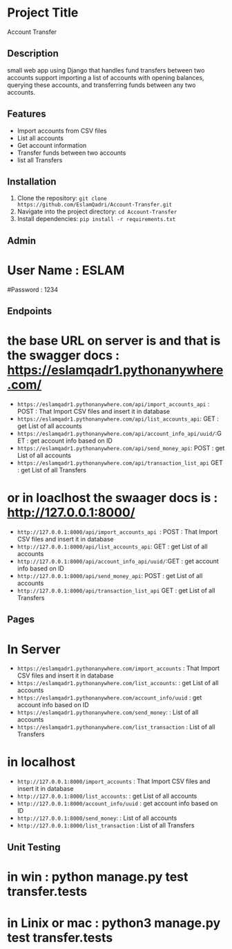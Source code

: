 # Project Title

Account Transfer

## Description

small web app using Django that handles fund transfers between two accounts support importing a list of accounts with opening balances, querying these accounts, and transferring funds between any two accounts.

## Features

- Import accounts from CSV files
- List all accounts 
- Get account information
- Transfer funds between two accounts
- list all Transfers 

## Installation

1. Clone the repository: `git clone https://github.com/EslamQadri/Account-Transfer.git `
2. Navigate into the project directory: `cd Account-Transfer `
3. Install dependencies: `pip install -r requirements.txt`

## Admin 
# User Name : ESLAM
#Password :   1234 

## Endpoints

# the base URL on server is  and that is the swagger docs : https://eslamqadr1.pythonanywhere.com/ 

- `https://eslamqadr1.pythonanywhere.com/api/import_accounts_api` :  POST : That Import CSV files and insert it in database 
- `https://eslamqadr1.pythonanywhere.com/api/list_accounts_api`:     GET : get List of all accounts 
- `https://eslamqadr1.pythonanywhere.com/api/account_info_api/uuid/`:GET : get account info based on ID
- `https://eslamqadr1.pythonanywhere.com/api/send_money_api`:        POST : get List of all accounts
- `https://eslamqadr1.pythonanywhere.com/api/transaction_list_api`   GET : get List of all Transfers


# or in loaclhost the swaager docs is : http://127.0.0.1:8000/

- `http://127.0.0.1:8000/api/import_accounts_api `:  POST : That Import CSV files and insert it in database 
- `http://127.0.0.1:8000/api/list_accounts_api`:     GET : get List of all accounts 
- `http://127.0.0.1:8000/api/account_info_api/uuid/`:GET : get account info based on ID
- `http://127.0.0.1:8000/api/send_money_api`:        POST : get List of all accounts 
- `http://127.0.0.1:8000/api/transaction_list_api`   GET : get List of all Transfers


## Pages 

# In Server 

- `https://eslamqadr1.pythonanywhere.com/import_accounts` :     That Import CSV files and insert it in database 
- `https://eslamqadr1.pythonanywhere.com/list_accounts`:      : get List of all accounts 
- `https://eslamqadr1.pythonanywhere.com/account_info/uuid` :   get account info based on ID
- `https://eslamqadr1.pythonanywhere.com/send_money`:         : List of all accounts
- `https://eslamqadr1.pythonanywhere.com/list_transaction`    : List of all Transfers

  
# in localhost 

- `http://127.0.0.1:8000/import_accounts` :     That Import CSV files and insert it in database 
- `http://127.0.0.1:8000/list_accounts`:      : get List of all accounts 
- `http://127.0.0.1:8000/account_info/uuid` :   get account info based on ID
- `http://127.0.0.1:8000/send_money`:         : List of all accounts
- `http://127.0.0.1:8000/list_transaction`    : List of all Transfers


## Unit Testing 

# in win : python manage.py test transfer.tests 
# in Linix or mac : python3 manage.py test transfer.tests



